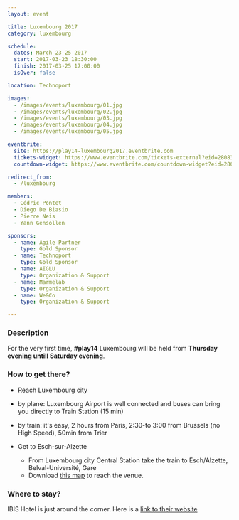 ```yaml
---
layout: event

title: Luxembourg 2017
category: luxembourg

schedule:
  dates: March 23-25 2017
  start: 2017-03-23 18:30:00
  finish: 2017-03-25 17:00:00
  isOver: false

location: Technoport

images:
  - /images/events/luxembourg/01.jpg
  - /images/events/luxembourg/02.jpg
  - /images/events/luxembourg/03.jpg
  - /images/events/luxembourg/04.jpg
  - /images/events/luxembourg/05.jpg

eventbrite: 
  site: https://play14-luxembourg2017.eventbrite.com
  tickets-widget: https://www.eventbrite.com/tickets-external?eid=28083088273&ref=etckt
  countdown-widget: https://www.eventbrite.com/countdown-widget?eid=28083088273

redirect_from:
  - /luxembourg

members:
  - Cédric Pontet
  - Diego De Biasio
  - Pierre Neis
  - Yann Gensollen

sponsors:
  - name: Agile Partner
    type: Gold Sponsor
  - name: Technoport
    type: Gold Sponsor
  - name: AIGLU
    type: Organization & Support
  - name: Marmelab
    type: Organization & Support
  - name: We&Co
    type: Organization & Support

---
```


### Description
For the very first time, **#play14** Luxembourg will be held from **Thursday evening untill Saturday evening**.
  

### How to get there?
- Reach Luxembourg city 
 - by plane: Luxembourg Airport is well connected and buses can bring you directly to Train Station (15 min) 
 - by train: it's easy, 2 hours from Paris, 2:30-to 3:00 from Brussels (no High Speed), 50min from Trier 

- Get to Esch-sur-Alzette 
  - From Luxembourg city Central Station take the train to Esch/Alzette, Belval-Université, Gare 
  - Download [this map](http://www.technoport.lu/online/www/function/accessmap/54/contentContainer/236/2323/ENG/AccessMapEsch.pdf) to reach the venue.
  

### Where to stay?
IBIS Hotel is just around the corner. 
Here is a [link to their website](http://www.ibis.com/gb/hotel-7071-ibis-esch-belval/index.shtml)

  
